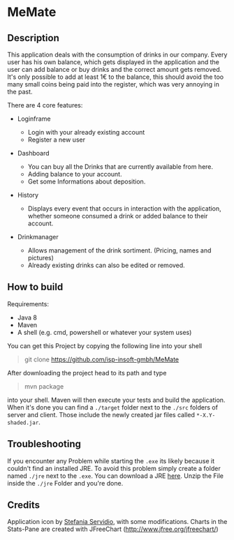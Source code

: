 ﻿# MeMate

## Description

This application deals with the consumption of drinks in our company.
Every user has his own balance, which gets displayed in the application 
and the user can add balance or buy drinks and the correct amount gets removed.
It's only possible to add at least 1€ to the balance, this should avoid 
the too many small coins being paid into the register, which was very
annoying in the past.

There are 4 core features:

* Loginframe
  * Login with your already existing account
  * Register a new user

* Dashboard
  * You can buy all the Drinks that are currently available from here.
  * Adding balance to your account.
  * Get some Informations about deposition.

* History
  * Displays every event that occurs in interaction with the application, 
	whether someone consumed a drink or added balance to their account.

* Drinkmanager
  * Allows management of the drink sortiment. (Pricing, names and pictures)
  * Already existing drinks can also be edited or removed.

## How to build

Requirements:
* Java 8
* Maven
* A shell (e.g. cmd, powershell or whatever your system uses)

You can get this Project by copying the following line into your shell 
> git clone https://github.com/isp-insoft-gmbh/MeMate

After downloading the project head to its path and type
> mvn package

into your shell. Maven will then execute your tests and build the application.
When it's done you can find a `./target` folder next to the `./src` folders
of server and client. Those include the newly created jar files called
`*-X.Y-shaded.jar`.

## Troubleshooting

If you encounter any Problem while starting the `.exe` its likely because it couldn't find an installed JRE.
To avoid this problem simply create a folder named `./jre` next to the `.exe`.
You can download a JRE [here](https://github.com/ojdkbuild/ojdkbuild/releases/download/java-1.8.0-openjdk-1.8.0.242-1.b08/java-1.8.0-openjdk-jre-1.8.0.242-1.b08.ojdkbuild.windows.x86_64.zip). Unzip the File inside the `./jre` Folder and you're done. 

## Credits

Application icon by [Stefania Servidio](https://www.graficheria.it/), with some modifications.
Charts in the Stats-Pane are created with JFreeChart (http://www.jfree.org/jfreechart/)

